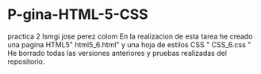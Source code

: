 # P-gina-HTML-5-CSS
practica 2 lsmgi jose perez colom
En la realizacion de esta tarea he creado una pagina HTML5" html5_6.html"  y una hoja de estilos CSS " CSS_6.css "
He borrado todas las versiones anteriores y pruebas realizadas del repositorio.
